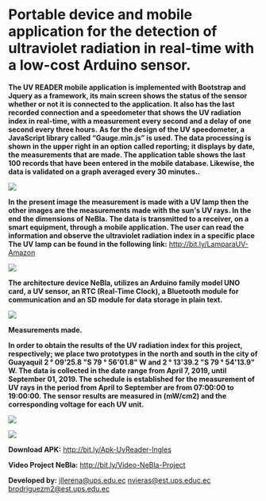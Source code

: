 # **Portable device and mobile application for the detection of ultraviolet radiation in real-time with a low-cost Arduino sensor.**
   
**The UV READER mobile application is implemented with Bootstrap and Jquery as a framework, its main screen shows the status of the sensor whether or not it is connected to the application. It also has the last recorded connection and a speedometer that shows the UV radiation index in real-time, with a measurement every second and a delay of one second every three hours.**
**As for the design of the UV speedometer, a JavaScript library called “Gauge.min.js” is used.
The data processing is shown in the upper right in an option called reporting; it displays by date, the measurements that are made. The application table shows the last 100 records that have been entered in the mobile database. Likewise, the data is validated on a graph averaged every 30 minutes..**

![](https://github.com/nvieras/NeBla/blob/master/ImagenesNebla/Interface-UvReader.PNG)

**In the present image the measurement is made with a UV lamp then the other images are the measurements made with the sun's UV rays. In the end the dimensions of NeBla.**
**The data is transmitted to a receiver, on a smart equipment, through a mobile application. The user can read the information and observe the ultraviolet radiation index in a specific place**
**The UV lamp can be found in the following link:** http://bit.ly/LamparaUV-Amazon

![](https://github.com/nvieras/NeBla/blob/master/ImagenesNebla/Kit-UvReader-NeBla.PNG)

**The architecture device NeBla, utilizes an Arduino family model UNO card, a UV sensor, an RTC (Real-Time Clock), a Bluetooth module for communication and an SD module for data storage in plain text.**

![](https://github.com/nvieras/NeBla/blob/master/ImagenesNebla/Conexiones-Nebla.PNG)

**Measurements made.**

**In order to obtain the results of the UV radiation index for this project, respectively; we place two prototypes in the north and south in the city of Guayaquil 2 ° 09'25.8 "S 79 ° 56'01.8" W and 2 ° 13'39.2 "S 79 ° 54'13.9" W. The data is collected in the date range from April 7, 2019, until September 01, 2019. The schedule is established for the measurement of UV rays in the period from April to September are from 07:00:00 to 19:00:00. The sensor results are measured in (mW/cm2) and the corresponding voltage for each UV unit.**

![](https://github.com/nvieras/NeBla/blob/master/Mediciones/NorthAndSouth.PNG)

![](https://github.com/nvieras/NeBla/blob/master/Mediciones/NorthAndSouth-June-July.PNG)

**Download APK:** http://bit.ly/Apk-UvReader-Ingles


**Video Project NeBla:** http://bit.ly/Video-NeBla-Project

**Developed by:** jllerena@ups.edu.ec nvieras@est.ups.educ.ec brodriguezm2@est.ups.edu.ec
